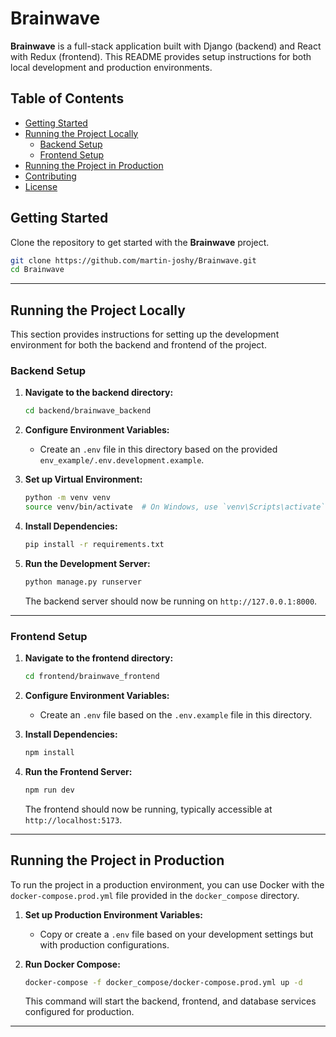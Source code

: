 # Brainwave

**Brainwave** is a full-stack application built with Django (backend) and React with Redux (frontend). This README provides setup instructions for both local development and production environments.

## Table of Contents
- [Getting Started](#getting-started)
- [Running the Project Locally](#running-the-project-locally)
  - [Backend Setup](#backend-setup)
  - [Frontend Setup](#frontend-setup)
- [Running the Project in Production](#running-the-project-in-production)
- [Contributing](#contributing)
- [License](#license)

## Getting Started
Clone the repository to get started with the **Brainwave** project.

```bash
git clone https://github.com/martin-joshy/Brainwave.git
cd Brainwave
```

---

## Running the Project Locally

This section provides instructions for setting up the development environment for both the backend and frontend of the project.

### Backend Setup
1. **Navigate to the backend directory:**
   ```bash
   cd backend/brainwave_backend
   ```

2. **Configure Environment Variables:**
   - Create an `.env` file in this directory based on the provided `env_example/.env.development.example`.

3. **Set up Virtual Environment:**
   ```bash
   python -m venv venv
   source venv/bin/activate  # On Windows, use `venv\Scripts\activate`
   ```

4. **Install Dependencies:**
   ```bash
   pip install -r requirements.txt
   ```

5. **Run the Development Server:**
   ```bash
   python manage.py runserver
   ```
   The backend server should now be running on `http://127.0.0.1:8000`.

---

### Frontend Setup
1. **Navigate to the frontend directory:**
   ```bash
   cd frontend/brainwave_frontend
   ```

2. **Configure Environment Variables:**
   - Create an `.env` file based on the `.env.example` file in this directory.

3. **Install Dependencies:**
   ```bash
   npm install
   ```

4. **Run the Frontend Server:**
   ```bash
   npm run dev
   ```
   The frontend should now be running, typically accessible at `http://localhost:5173`.

---

## Running the Project in Production

To run the project in a production environment, you can use Docker with the `docker-compose.prod.yml` file provided in the `docker_compose` directory.

1. **Set up Production Environment Variables:**
   - Copy or create a `.env` file based on your development settings but with production configurations.

2. **Run Docker Compose:**
   ```bash
   docker-compose -f docker_compose/docker-compose.prod.yml up -d
   ```
   This command will start the backend, frontend, and database services configured for production.

---
